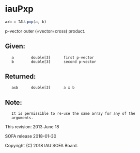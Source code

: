 # iauPxp

```js
axb = IAU.pxp(a, b)
```

p-vector outer (=vector=cross) product.

## Given:
```
   a        double[3]      first p-vector
   b        double[3]      second p-vector
```

## Returned:
```
   axb      double[3]      a x b
```

## Note:
```
   It is permissible to re-use the same array for any of the
   arguments.
```

This revision:  2013 June 18

SOFA release 2018-01-30

Copyright (C) 2018 IAU SOFA Board.